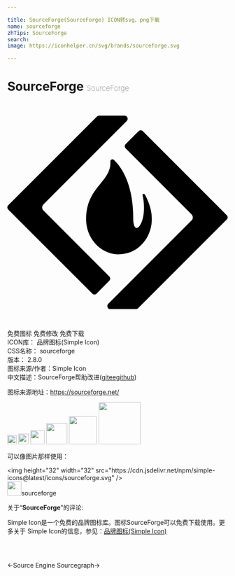 ```yaml
---

title: SourceForge(SourceForge) ICON转svg、png下载
name: sourceforge
zhTips: SourceForge
search: 
image: https://iconhelper.cn/svg/brands/sourceforge.svg

---
```


# SourceForge  <small style="font-size: 60%;font-weight: 100">SourceForge</small>

<div id="svg" class="svg-wrap">
<svg role="img" xmlns="http://www.w3.org/2000/svg" viewBox="0 0 24 24"><title>SourceForge icon</title><path d="M9.998 1.4648c-.088 0-.1761.0395-.2402.1036L.1016 11.2148c-.1361.1281-.1361.3444 0 .4805l9.1523 9.1348c.064.072.1522.1054.2402.1054.0881 0 .1743-.0414.2383-.1054l1.3692-1.3848c.136-.128.136-.3444 0-.4805l-7.172-7.1738a.4682.4682 0 010-.664l9.0782-9.0782c.1201-.12.1123-.2728.0723-.377-.04-.096-.1444-.207-.3125-.207H9.998zm4.5313 1.5918c-.088 0-.1762.0415-.2402.1055l-1.3926 1.3926c-.1361.128-.1361.3444 0 .4805l7.1719 7.1816c.088.088.1367.208.1367.3281 0 .1201-.0487.24-.1367.3281l-9.0782 9.0782c-.12.12-.1123.2728-.0722.377.04.096.1443.207.3125.207v-.0079H14c.088 0 .1762-.0316.2402-.0957l9.6563-9.6543c.072-.064.1035-.1521.1035-.2402 0-.088-.0395-.1762-.1035-.2402l-9.127-9.1348c-.064-.072-.1521-.1055-.2402-.1055zM11.4336 6.213c-.1125.005-.2164.1007-.211.2383.1442 2.2176-2.6425 2.7635-2.6425 6.246v.0235c0 2.1216 1.6026 3.8418 3.58 3.8418 1.9775 0 3.5782-1.7202 3.5782-3.8418v-.0234c0-.9848-.3679-1.9225-.7442-2.627-.072-.136-.2896-.087-.2656.041.6725 2.9943-1.0156 4.8507-1.0156 2.545 0-3.931-1.3943-5.7162-2.1309-6.3887a.2072.2072 0 00-.1484-.0547Z"/></svg>
</div>
<detail full-name='sourceforge'></detail>

<div class="detail-page">
<p>
<span><span class="badge-success badge">免费图标</span> <span class="badge-success badge">免费修改</span>  <span class="badge-success badge">免费下载</span> </span>
<br/>
<span>
ICON库：
<span class="badge-secondary badge">品牌图标(Simple Icon)</span> 
</span>
<br/>
<span>
CSS名称：
<span class="badge-secondary badge">sourceforge</span> 
</span>

<br/>
<span>
版本：
<span class="badge-secondary badge">2.8.0</span> 
</span>
<br/>
<span>图标来源/作者：<span class="badge-light badge">Simple Icon</span></span> 
<br/>
<span class="zh-detail">中文描述：<span class="badge-primary badge">SourceForge</span><span class="help-link"><span>帮助改进</span>(<a href="https://gitee.com/liuwave/icon-helper/edit/master/json/brands/sourceforge.json" target="_blank" rel="noopener noreferrer">gitee</a><a href="https://github.com/liuwave/icon-helper/edit/master/json/brands/sourceforge.json" target="_blank" rel="noopener noreferrer">github</a></span>)</span><br/>
</p>
</div><div class="description description alert alert-light"><p>图标来源地址：<a href="https://sourceforge.net/" target="_blank" rel="noopener noreferrer">https://sourceforge.net/</a></p></div>
<div class="alert alert-dark">
<img height="21" width="21" src="https://cdn.jsdelivr.net/npm/simple-icons@latest/icons/sourceforge.svg" />
<img height="24" width="24" src="https://cdn.jsdelivr.net/npm/simple-icons@latest/icons/sourceforge.svg" />
<img height="32" width="32" src="https://cdn.jsdelivr.net/npm/simple-icons@latest/icons/sourceforge.svg" />
<img height="48" width="48" src="https://cdn.jsdelivr.net/npm/simple-icons@latest/icons/sourceforge.svg" />
<img height="64" width="64" src="https://cdn.jsdelivr.net/npm/simple-icons@latest/icons/sourceforge.svg" />
<img height="96" width="96" src="https://cdn.jsdelivr.net/npm/simple-icons@latest/icons/sourceforge.svg" />

</div>
<div>
  <p>可以像图片那样使用：    
  </p>
  <div class="alert alert-primary" style="font-size: 14px">
    &lt;img height="32" width="32" src="https://cdn.jsdelivr.net/npm/simple-icons@latest/icons/sourceforge.svg" /&gt;
    <copy-btn content='<img height="32" width="32" src="https://cdn.jsdelivr.net/npm/simple-icons@latest/icons/sourceforge.svg" />'></copy-btn>
  </div>
  <div class="alert alert-secondary">
    <img height="32" width="32" src="https://cdn.jsdelivr.net/npm/simple-icons@latest/icons/sourceforge.svg" />sourceforge
    <copy-btn content="sourceforge" btn-title="复制图标名称"></copy-btn>
  </div>
</div>
<div class="icon-detail__container">
<p>关于“<b>SourceForge</b>”的评论:</p>
</div>
<Vssue title="关于“SourceForge”的评论" />
<div><p>Simple Icon是一个免费的品牌图标库。图标SourceForge可以免费下载使用。更多关于  Simple Icon的信息，参见：<a target="_blank" href="https://iconhelper.cn/brands.html">品牌图标(Simple Icon)</a>
</p></div>


<div style="padding:2rem 0 " class="page-nav"><p class="inner"><span class="prev">←<router-link to="/icon/source-engine.html">Source Engine</router-link></span> <span class="next"><router-link to="/icon/sourcegraph.html">Sourcegraph</router-link>→</span></p></div>

